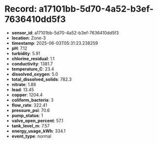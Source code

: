 # Record: a17101bb-5d70-4a52-b3ef-7636410dd5f3

- **sensor_id**: a17101bb-5d70-4a52-b3ef-7636410dd5f3
- **location**: Zone-3
- **timestamp**: 2025-06-03T05:31:23.238259
- **pH**: 7.12
- **turbidity**: 5.91
- **chlorine_residual**: 1.1
- **conductivity**: 1381.7
- **temperature_C**: 23.4
- **dissolved_oxygen**: 5.0
- **total_dissolved_solids**: 782.3
- **nitrate**: 1.88
- **lead**: 13.45
- **copper**: 1204.4
- **coliform_bacteria**: 3
- **flow_rate**: 322.41
- **pressure_psi**: 70.6
- **pump_status**: 1
- **valve_open_percent**: 57.1
- **tank_level_m**: 7.57
- **energy_usage_kWh**: 334.1
- **event_type**: normal